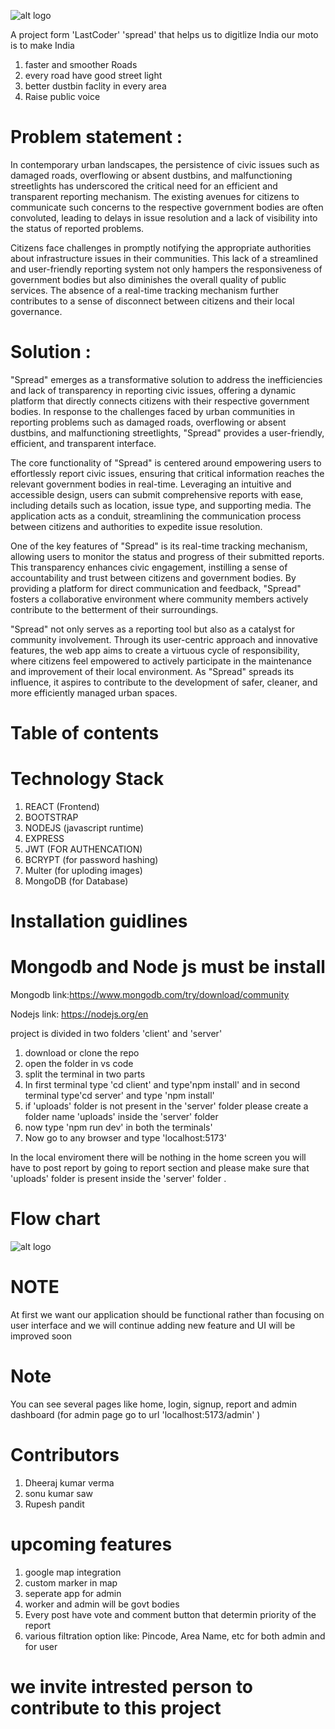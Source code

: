 ![alt logo](https://github.com/sonu36437/spread/blob/main/client/src/images/logo.png)

A project form 'LastCoder' 'spread' that helps us to digitlize India our moto is to make India

1. faster and smoother Roads
2. every road have good street light
3. better dustbin faclity in every area
4. Raise public voice

# Problem statement :

In contemporary urban landscapes, the persistence of civic issues such as damaged roads, overflowing or absent dustbins, and malfunctioning streetlights has underscored the critical need for an efficient and transparent reporting mechanism. The existing avenues for citizens to communicate such concerns to the respective government bodies are often convoluted, leading to delays in issue resolution and a lack of visibility into the status of reported problems.

Citizens face challenges in promptly notifying the appropriate authorities about infrastructure issues in their communities. This lack of a streamlined and user-friendly reporting system not only hampers the responsiveness of government bodies but also diminishes the overall quality of public services. The absence of a real-time tracking mechanism further contributes to a sense of disconnect between citizens and their local governance.

# Solution :

"Spread" emerges as a transformative solution to address the inefficiencies and lack of transparency in reporting civic issues, offering a dynamic platform that directly connects citizens with their respective government bodies. In response to the challenges faced by urban communities in reporting problems such as damaged roads, overflowing or absent dustbins, and malfunctioning streetlights, "Spread" provides a user-friendly, efficient, and transparent interface.

The core functionality of "Spread" is centered around empowering users to effortlessly report civic issues, ensuring that critical information reaches the relevant government bodies in real-time. Leveraging an intuitive and accessible design, users can submit comprehensive reports with ease, including details such as location, issue type, and supporting media. The application acts as a conduit, streamlining the communication process between citizens and authorities to expedite issue resolution.

One of the key features of "Spread" is its real-time tracking mechanism, allowing users to monitor the status and progress of their submitted reports. This transparency enhances civic engagement, instilling a sense of accountability and trust between citizens and government bodies. By providing a platform for direct communication and feedback, "Spread" fosters a collaborative environment where community members actively contribute to the betterment of their surroundings.

"Spread" not only serves as a reporting tool but also as a catalyst for community involvement. Through its user-centric approach and innovative features, the web app aims to create a virtuous cycle of responsibility, where citizens feel empowered to actively participate in the maintenance and improvement of their local environment. As "Spread" spreads its influence, it aspires to contribute to the development of safer, cleaner, and more efficiently managed urban spaces.

# Table of contents

# Technology Stack

1. REACT (Frontend)
2. BOOTSTRAP
3. NODEJS (javascript runtime)
4. EXPRESS
5. JWT (FOR AUTHENCATION)
6. BCRYPT (for password hashing)
7. Multer (for uploding images)
8. MongoDB (for Database)

# Installation guidlines

# Mongodb and Node js must be install

Mongodb link:https://www.mongodb.com/try/download/community

Nodejs link: https://nodejs.org/en

project is divided in two folders 'client' and 'server'

1. download or clone the repo
2. open the folder in vs code
3. split the terminal in two parts
4. In first terminal type 'cd client' and type'npm install' and in second terminal type'cd server' and type 'npm install'
5. if 'uploads' folder is not present in the 'server' folder please create a folder name 'uploads' inside the 'server' folder
6. now type 'npm run dev' in both the terminals'
7. Now go to any browser and type 'localhost:5173'

In the local enviroment there will be nothing in the home screen you will have to post report by going to report section and please make sure that 'uploads' folder is present inside the 'server' folder .

# Flow chart

![alt logo](https://i.ibb.co/k5tpcZL/Spread-Flow-Diagram-drawio.png)

# NOTE

At first we want our application should be functional rather than focusing on user interface and we will continue adding new feature and UI will be improved
soon

# Note

You can see several pages like home, login, signup, report and admin dashboard (for admin page go to url 'localhost:5173/admin' )

# Contributors

1. Dheeraj kumar verma
2. sonu kumar saw
3. Rupesh pandit

# upcoming features

1. google map integration
2. custom marker in map
3. seperate app for admin
4. worker and admin will be govt bodies
5. Every post have vote and comment button that determin priority of the report
6. various filtration option like: Pincode, Area Name, etc for both admin and for user

# we invite intrested person to contribute to this project
